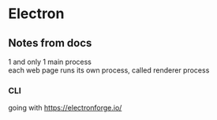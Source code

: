 # Electron

## Notes from docs

1 and only 1 main process  
each web page runs its own process, called renderer process  


### CLI

going with https://electronforge.io/

